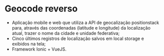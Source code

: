# Geocode reverso 

* Aplicação mobile e web que utiliza a API de geocalização positionstack para, através das coordenadas (latitude e longitude) da localização atual, trazer o nome da cidade e unidade federativa;
* Cinco últimos registros de localização salvos em local storage e exibidos na tela;
* Framework Ionic + VueJS.